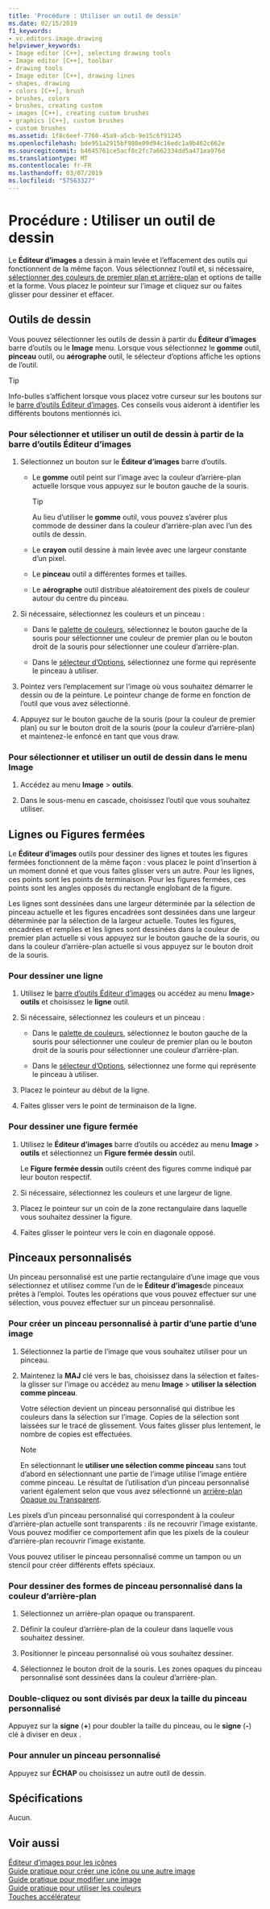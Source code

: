 ```yaml
---
title: 'Procédure : Utiliser un outil de dessin'
ms.date: 02/15/2019
f1_keywords:
- vc.editors.image.drawing
helpviewer_keywords:
- Image editor [C++], selecting drawing tools
- Image editor [C++], toolbar
- drawing tools
- Image editor [C++], drawing lines
- shapes, drawing
- colors [C++], brush
- brushes, colors
- brushes, creating custom
- images [C++], creating custom brushes
- graphics [C++], custom brushes
- custom brushes
ms.assetid: 1f8c6eef-7760-45a9-a5cb-9e15c6f91245
ms.openlocfilehash: bde951a2915bf980e09d94c16edc1a9b462c662e
ms.sourcegitcommit: b4645761ce5acf8c2fc7a662334dd5a471ea976d
ms.translationtype: MT
ms.contentlocale: fr-FR
ms.lasthandoff: 03/07/2019
ms.locfileid: "57563327"
---
```

# <a name="how-to-use-a-drawing-tool"></a>Procédure : Utiliser un outil de dessin

Le **Éditeur d’images** a dessin à main levée et l’effacement des outils qui fonctionnent de la même façon. Vous sélectionnez l’outil et, si nécessaire, [sélectionner des couleurs de premier plan et arrière-plan](../windows/selecting-foreground-or-background-colors-image-editor-for-icons.md) et options de taille et la forme. Vous placez le pointeur sur l’image et cliquez sur ou faites glisser pour dessiner et effacer.

## <a name="drawing-tools"></a>Outils de dessin

Vous pouvez sélectionner les outils de dessin à partir du **Éditeur d’images** barre d’outils ou le **Image** menu. Lorsque vous sélectionnez le **gomme** outil, **pinceau** outil, ou **aérographe** outil, le sélecteur d’options affiche les options de l’outil.

> [!TIP]
>  Info-bulles s’affichent lorsque vous placez votre curseur sur les boutons sur le [barre d’outils Éditeur d’images](../windows/toolbar-image-editor-for-icons.md). Ces conseils vous aideront à identifier les différents boutons mentionnés ici.

### <a name="to-select-and-use-a-drawing-tool-from-the-image-editor-toolbar"></a>Pour sélectionner et utiliser un outil de dessin à partir de la barre d’outils Éditeur d’images

1. Sélectionnez un bouton sur le **Éditeur d’images** barre d’outils.

   - Le **gomme** outil peint sur l’image avec la couleur d’arrière-plan actuelle lorsque vous appuyez sur le bouton gauche de la souris.

      > [!TIP]
      > Au lieu d’utiliser le **gomme** outil, vous pouvez s’avérer plus commode de dessiner dans la couleur d’arrière-plan avec l’un des outils de dessin.

   - Le **crayon** outil dessine à main levée avec une largeur constante d’un pixel.

   - Le **pinceau** outil a différentes formes et tailles.

   - Le **aérographe** outil distribue aléatoirement des pixels de couleur autour du centre du pinceau.

1. Si nécessaire, sélectionnez les couleurs et un pinceau :

   - Dans le [palette de couleurs](../windows/colors-window-image-editor-for-icons.md), sélectionnez le bouton gauche de la souris pour sélectionner une couleur de premier plan ou le bouton droit de la souris pour sélectionner une couleur d’arrière-plan.

   - Dans le [sélecteur d’Options](../windows/toolbar-image-editor-for-icons.md), sélectionnez une forme qui représente le pinceau à utiliser.

1. Pointez vers l’emplacement sur l’image où vous souhaitez démarrer le dessin ou de la peinture. Le pointeur change de forme en fonction de l’outil que vous avez sélectionné.

1. Appuyez sur le bouton gauche de la souris (pour la couleur de premier plan) ou sur le bouton droit de la souris (pour la couleur d’arrière-plan) et maintenez-le enfoncé en tant que vous draw.

### <a name="to-select-and-use-a-drawing-tool-from-the-image-menu"></a>Pour sélectionner et utiliser un outil de dessin dans le menu Image

1. Accédez au menu **Image** > **outils**.

1. Dans le sous-menu en cascade, choisissez l’outil que vous souhaitez utiliser.

## <a name="lines-or-closed-figures"></a>Lignes ou Figures fermées

Le **Éditeur d’images** outils pour dessiner des lignes et toutes les figures fermées fonctionnent de la même façon : vous placez le point d’insertion à un moment donné et que vous faites glisser vers un autre. Pour les lignes, ces points sont les points de terminaison. Pour les figures fermées, ces points sont les angles opposés du rectangle englobant de la figure.

Les lignes sont dessinées dans une largeur déterminée par la sélection de pinceau actuelle et les figures encadrées sont dessinées dans une largeur déterminée par la sélection de la largeur actuelle. Toutes les figures, encadrées et remplies et les lignes sont dessinées dans la couleur de premier plan actuelle si vous appuyez sur le bouton gauche de la souris, ou dans la couleur d’arrière-plan actuelle si vous appuyez sur le bouton droit de la souris.

### <a name="to-draw-a-line"></a>Pour dessiner une ligne

1. Utilisez le [barre d’outils Éditeur d’images](../windows/toolbar-image-editor-for-icons.md) ou accédez au menu **Image**> **outils** et choisissez le **ligne** outil.

1. Si nécessaire, sélectionnez les couleurs et un pinceau :

   - Dans le [palette de couleurs](../windows/colors-window-image-editor-for-icons.md), sélectionnez le bouton gauche de la souris pour sélectionner une couleur de premier plan ou le bouton droit de la souris pour sélectionner une couleur d’arrière-plan.

   - Dans le [sélecteur d’Options](../windows/toolbar-image-editor-for-icons.md), sélectionnez une forme qui représente le pinceau à utiliser.

1. Placez le pointeur au début de la ligne.

1. Faites glisser vers le point de terminaison de la ligne.

### <a name="to-draw-a-closed-figure"></a>Pour dessiner une figure fermée

1. Utilisez le **Éditeur d’images** barre d’outils ou accédez au menu **Image** > **outils** et sélectionnez un **Figure fermée dessin** outil.

   Le **Figure fermée dessin** outils créent des figures comme indiqué par leur bouton respectif.

1. Si nécessaire, sélectionnez les couleurs et une largeur de ligne.

1. Placez le pointeur sur un coin de la zone rectangulaire dans laquelle vous souhaitez dessiner la figure.

1. Faites glisser le pointeur vers le coin en diagonale opposé.

## <a name="custom-brushes"></a>Pinceaux personnalisés

Un pinceau personnalisé est une partie rectangulaire d’une image que vous sélectionnez et utilisez comme l’un de le **Éditeur d’images**de pinceaux prêtes à l’emploi. Toutes les opérations que vous pouvez effectuer sur une sélection, vous pouvez effectuer sur un pinceau personnalisé.

### <a name="to-create-a-custom-brush-from-a-portion-of-an-image"></a>Pour créer un pinceau personnalisé à partir d’une partie d’une image

1. Sélectionnez la partie de l’image que vous souhaitez utiliser pour un pinceau.

1. Maintenez la **MAJ** clé vers le bas, choisissez dans la sélection et faites-la glisser sur l’image ou accédez au menu **Image** > **utiliser la sélection comme pinceau**.

   Votre sélection devient un pinceau personnalisé qui distribue les couleurs dans la sélection sur l’image. Copies de la sélection sont laissées sur le tracé de glissement. Vous faites glisser plus lentement, le nombre de copies est effectuées.

   > [!NOTE]
   > En sélectionnant le **utiliser une sélection comme pinceau** sans tout d’abord en sélectionnant une partie de l’image utilise l’image entière comme pinceau. Le résultat de l’utilisation d’un pinceau personnalisé varient également selon que vous avez sélectionné un [arrière-plan Opaque ou Transparent](../windows/choosing-a-transparent-or-opaque-background-image-editor-for-icons.md).

Les pixels d’un pinceau personnalisé qui correspondent à la couleur d’arrière-plan actuelle sont transparents : ils ne recouvrir l’image existante. Vous pouvez modifier ce comportement afin que les pixels de la couleur d’arrière-plan recouvrir l’image existante.

Vous pouvez utiliser le pinceau personnalisé comme un tampon ou un stencil pour créer différents effets spéciaux.

### <a name="to-draw-custom-brush-shapes-in-the-background-color"></a>Pour dessiner des formes de pinceau personnalisé dans la couleur d’arrière-plan

1. Sélectionnez un arrière-plan opaque ou transparent.

1. Définir la couleur d’arrière-plan de la couleur dans laquelle vous souhaitez dessiner.

1. Positionner le pinceau personnalisé où vous souhaitez dessiner.

1. Sélectionnez le bouton droit de la souris. Les zones opaques du pinceau personnalisé sont dessinées dans la couleur d’arrière-plan.

### <a name="to-double-or-halve-the-custom-brush-size"></a>Double-cliquez ou sont divisés par deux la taille du pinceau personnalisé

Appuyez sur la **signe** (**+**) pour doubler la taille du pinceau, ou le **signe** (**-**) clé à diviser en deux .

### <a name="to-cancel-the-custom-brush"></a>Pour annuler un pinceau personnalisé

Appuyez sur **ÉCHAP** ou choisissez un autre outil de dessin.

## <a name="requirements"></a>Spécifications

Aucun.

## <a name="see-also"></a>Voir aussi

[Éditeur d’images pour les icônes](../windows/image-editor-for-icons.md)<br/>
[Guide pratique pour créer une icône ou une autre image](../windows/creating-an-icon-or-other-image-image-editor-for-icons.md)<br/>
[Guide pratique pour modifier une image](../windows/selecting-an-area-of-an-image-image-editor-for-icons.md)<br/>
[Guide pratique pour utiliser les couleurs](../windows/working-with-color-image-editor-for-icons.md)<br/>
[Touches accélérateur](../windows/accelerator-keys-image-editor-for-icons.md)<br/>